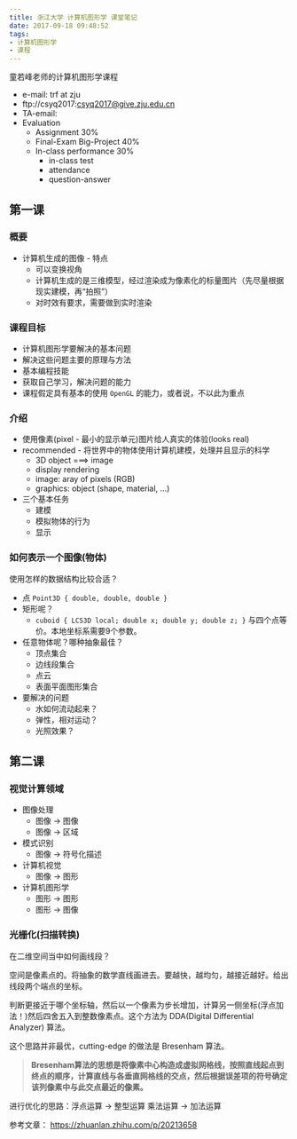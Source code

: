 ```yaml
---
title: 浙江大学 计算机图形学 课堂笔记
date: 2017-09-18 09:48:52
tags:
- 计算机图形学
- 课程
---
```


童若峰老师的计算机图形学课程

- e-mail: trf at zju
- ftp://csyq2017:csyq2017@give.zju.edu.cn
- TA-email: 
- Evaluation
  - Assignment 30%
  - Final-Exam Big-Project 40%
  - In-class performance 30%
    - in-class test
    - attendance
    - question-answer

<!-- more -->

## 第一课

### 概要

- 计算机生成的图像 - 特点
  - 可以变换视角
  - 计算机生成的是三维模型，经过渲染成为像素化的标量图片（先尽量根据现实建模，再“拍照”）
  - 对时效有要求，需要做到实时渲染

### 课程目标

- 计算机图形学要解决的基本问题
- 解决这些问题主要的原理与方法
- 基本编程技能
- 获取自己学习，解决问题的能力
- 课程假定具有基本的使用 `OpenGL` 的能力，或者说，不以此为重点

### 介绍

- 使用像素(pixel - 最小的显示单元)图片给人真实的体验(looks real)
- recommended - 将世界中的物体使用计算机建模，处理并且显示的科学
  - 3D object ===> image
  - display rendering
  - image: aray of pixels (RGB)
  - graphics: object (shape, material, ...)
- 三个基本任务
  - 建模
  - 模拟物体的行为
  - 显示

### 如何表示一个图像(物体)

使用怎样的数据结构比较合适？

- 点 `Point3D { double, double, double }`
- 矩形呢？
  - `cuboid { LCS3D local; double x; double y; double z; }` 与四个点等价。本地坐标系需要9个参数。
- 任意物体呢？哪种抽象最佳？
  - 顶点集合
  - 边线段集合
  - 点云
  - 表面平面图形集合
- 要解决的问题
  - 水如何流动起来？
  - 弹性，相对运动？
  - 光照效果？

## 第二课

### 视觉计算领域

- 图像处理
  - 图像 -> 图像
  - 图像 -> 区域
- 模式识别
  - 图像 -> 符号化描述
- 计算机视觉
  - 图像 -> 图形
- 计算机图形学
  - 图形 -> 图形
  - 图形 -> 图像

### 光栅化(扫描转换)

在二维空间当中如何画线段？

空间是像素点的。将抽象的数学直线画进去。要越快，越均匀，越接近越好。给出线段两个端点的坐标。

判断更接近于哪个坐标轴，然后以一个像素为步长增加，计算另一侧坐标(浮点加法！)然后四舍五入到整数像素点。这个方法为 DDA(Digital Differential Analyzer) 算法。

这个思路并非最优，cutting-edge 的做法是 Bresenham 算法。

> **Bresenham算法的思想是将像素中心构造成虚拟网格线，按照直线起点到终点的顺序，计算直线与各垂直网格线的交点，然后根据误差项的符号确定该列像素中与此交点最近的像素。**

进行优化的思路：浮点运算 -> 整型运算    乘法运算 -> 加法运算

参考文章： https://zhuanlan.zhihu.com/p/20213658

